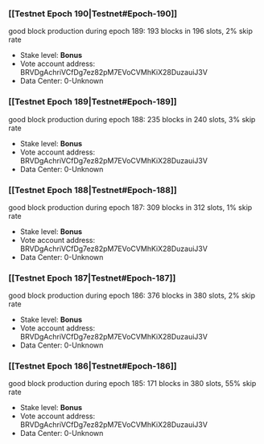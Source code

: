 ### [[Testnet Epoch 190|Testnet#Epoch-190]]
good block production during epoch 189: 193 blocks in 196 slots, 2% skip rate
* Stake level: **Bonus** 
* Vote account address: BRVDgAchriVCfDg7ez82pM7EVoCVMhKiX28DuzauiJ3V
* Data Center: 0-Unknown
### [[Testnet Epoch 189|Testnet#Epoch-189]]
good block production during epoch 188: 235 blocks in 240 slots, 3% skip rate
* Stake level: **Bonus** 
* Vote account address: BRVDgAchriVCfDg7ez82pM7EVoCVMhKiX28DuzauiJ3V
* Data Center: 0-Unknown
### [[Testnet Epoch 188|Testnet#Epoch-188]]
good block production during epoch 187: 309 blocks in 312 slots, 1% skip rate
* Stake level: **Bonus** 
* Vote account address: BRVDgAchriVCfDg7ez82pM7EVoCVMhKiX28DuzauiJ3V
* Data Center: 0-Unknown
### [[Testnet Epoch 187|Testnet#Epoch-187]]
good block production during epoch 186: 376 blocks in 380 slots, 2% skip rate
* Stake level: **Bonus** 
* Vote account address: BRVDgAchriVCfDg7ez82pM7EVoCVMhKiX28DuzauiJ3V
* Data Center: 0-Unknown
### [[Testnet Epoch 186|Testnet#Epoch-186]]
good block production during epoch 185: 171 blocks in 380 slots, 55% skip rate
* Stake level: **Bonus** 
* Vote account address: BRVDgAchriVCfDg7ez82pM7EVoCVMhKiX28DuzauiJ3V
* Data Center: 0-Unknown